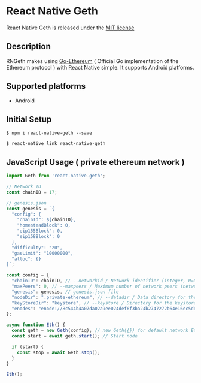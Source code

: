 # React Native Geth

React Native Geth is released under the [MIT license](https://raw.githubusercontent.com/YsnKsy/react-native-geth/master/LICENSE.md)

## Description

RNGeth makes using [Go-Ethereum](https://github.com/ethereum/go-ethereum) ( Official Go implementation of the Ethereum protocol ) with React Native simple. It supports Android platforms.

## Supported platforms

-   Android

## Initial Setup

```shell
$ npm i react-native-geth --save

$ react-native link react-native-geth
```

## JavaScript Usage ( private ethereum network )

```js
import Geth from 'react-native-geth';

// Network ID
const chainID = 17;

// genesis.json
const genesis = `{
  "config": {
    "chainId": ${chainID},
    "homesteadBlock": 0,
    "eip155Block": 0,
    "eip158Block": 0
  },
  "difficulty": "20",
  "gasLimit": "10000000",
  "alloc": {}
}`;

const config = {
  "chainID": chainID, // --networkid / Network identifier (integer, 0=Olympic (disused), 1=Frontier, 2=Morden (disused), 3=Ropsten) (default: 1)
  "maxPeers": 0, // --maxpeers / Maximum number of network peers (network disabled if set to 0) (default: 25)
  "genesis": genesis, // genesis.json file
  "nodeDir": ".private-ethereum", // --datadir / Data directory for the databases and keystore
  "keyStoreDir": "keystore", // --keystore / Directory for the keystore (default = inside the datadir)
  "enodes": "enode://8c544b4a07da02a9ee024def6f3ba24b2747272b64e16ec5dd6b17b55992f8980b77938155169d9d33807e501729ecb42f5c0a61018898c32799ced152e9f0d7@9[::]:30301" // --bootnodes / Comma separated enode URLs for P2P discovery bootstrap
};

async function Eth() {
  const geth = new Geth(config); // new Geth({}) for default network Ethereum
  const start = await geth.start(); // Start node

  if (start) {    
    const stop = await Geth.stop();
  }
}

Eth();
```
